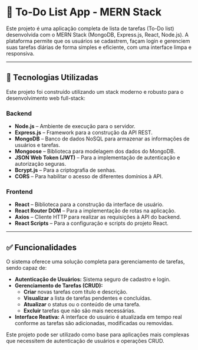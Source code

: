 # 📝 To-Do List App - MERN Stack

Este projeto é uma aplicação completa de lista de tarefas (To-Do list) desenvolvida com o MERN Stack (MongoDB, Express.js, React, Node.js). A plataforma permite que os usuários se cadastrem, façam login e gerenciem suas tarefas diárias de forma simples e eficiente, com uma interface limpa e responsiva.

---

## 🚀 Tecnologias Utilizadas

Este projeto foi construído utilizando um stack moderno e robusto para o desenvolvimento web full-stack:

### **Backend**
* **Node.js** – Ambiente de execução para o servidor.
* **Express.js** – Framework para a construção da API REST.
* **MongoDB** – Banco de dados NoSQL para armazenar as informações de usuários e tarefas.
* **Mongoose** – Biblioteca para modelagem dos dados do MongoDB.
* **JSON Web Token (JWT)** – Para a implementação de autenticação e autorização seguras.
* **Bcrypt.js** – Para a criptografia de senhas.
* **CORS** – Para habilitar o acesso de diferentes domínios à API.

### **Frontend**
* **React** – Biblioteca para a construção da interface de usuário.
* **React Router DOM** – Para a implementação de rotas na aplicação.
* **Axios** – Cliente HTTP para realizar as requisições à API do backend.
* **React Scripts** – Para a configuração e scripts do projeto React.

---

## ✅ Funcionalidades

O sistema oferece uma solução completa para gerenciamento de tarefas, sendo capaz de:

* **Autenticação de Usuários:** Sistema seguro de cadastro e login.
* **Gerenciamento de Tarefas (CRUD):**
    * **Criar** novas tarefas com título e descrição.
    * **Visualizar** a lista de tarefas pendentes e concluídas.
    * **Atualizar** o status ou o conteúdo de uma tarefa.
    * **Excluir** tarefas que não são mais necessárias.
* **Interface Reativa:** A interface do usuário é atualizada em tempo real conforme as tarefas são adicionadas, modificadas ou removidas.

Este projeto pode ser utilizado como base para aplicações mais complexas que necessitem de autenticação de usuários e operações CRUD.
